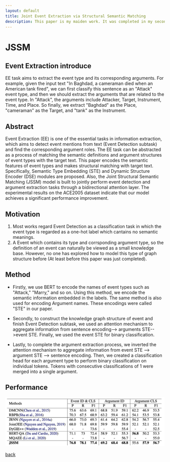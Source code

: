 ```yaml
---
layout: default
title: Joint Event Extraction via Structural Semantic Matching
description: This paper is my maiden work. It was completed in my second year(2020) of postgraduate study but was not published
---
```


# JSSM

## Event Extraction introduce

EE task aims to extract the event type and its corresponding arguments. For example, given the input text "In Baghdad, a cameraman died when an American tank fired", we can first classify this sentence as an "Attack" event type, and then we should extract the arguments that are related to the event type. In "Attack", the arguments include Attacker, Target, Instrument, Time, and Place. So finally, we extract "Baghdad" as the Place, "cameraman" as the Target, and "tank" as the Instrument.

## Abstract

Event Extraction (EE) is one of the essential tasks in information extraction, which aims to detect event mentions from text (Event Detection subtask) and find the corresponding argument roles. The EE task can be abstracted as a process of matching the semantic definitions and argument structures of event types with the target text. This paper encodes the semantic features of event types and makes structural matching with target text. Specifically, Semantic Type Embedding (STE) and Dynamic Structure Encoder (DSE) modules are proposed. Also, the Joint Structural Semantic Matching (JSSM) model is built to jointly perform event detection and argument extraction tasks through a bidirectional attention layer. The experimental results on the ACE2005 dataset indicate that our model achieves a significant performance improvement.


## Motivation

1. Most works regard Event Detection as a classification task in which the event type is regarded as a one-hot label which cantains no semantic meanings. 
2. A Event which contains its type and corrsponding argument type, so the definition of an event can naturally be viewed as a small knowledge base. However, no one has explored how to model this type of graph structure before (At least before this paper was just completed).
## Method

- Firstly, we use BERT to encode the names of event types such as "Attack," "Marry," and so on. Using this method, we encode the semantic information embedded in the labels. The same method is also used for encoding Argument names. These encodings were called "STE" in our paper.

- Secondly, to construct the knowledge graph structure of event and finish Event Detection subtask, we used an attention mechanism to aggregate information from sentence encoding--> arguments STE-->event STE. Finally, we used the event STE for binary classification.

- Lastly, to complete the argument extraction process, we inverted the attention mechanism to aggregate information from event STE --> argument STE --> sentence encoding. Then, we created a classification head for each argument type to perform binary classification on individual tokens. Tokens with consecutive classifications of 1 were merged into a single argument.
  
## Performance

![Link](../figure/JSSM_performance.jpg)



[back](./)
